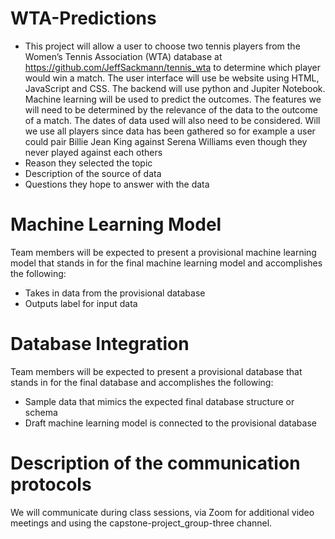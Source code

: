 # WTA-Predictions
- This project will allow a user to choose two tennis players from the Women’s Tennis Association (WTA) database at https://github.com/JeffSackmann/tennis_wta to determine which player would win a match. The user interface will use be website using HTML, JavaScript and CSS.  The backend will use python and Jupiter Notebook.  Machine learning will be used to predict the outcomes. The features we will need to be determined by the relevance of the data to the outcome of a match. The dates of data used will also need to be considered.  Will we use all players since data has been gathered so for example a user could pair Billie Jean King against Serena Williams even though they never played against each others
- Reason they selected the topic
- Description of the source of data
- Questions they hope to answer with the data

# Machine Learning Model 
Team members will be expected to present a provisional machine learning model that stands in for the final machine learning model and accomplishes the following:
- Takes in data from the provisional database
- Outputs label for input data

# Database Integration
Team members will be expected to present a provisional database that stands in for the final database and accomplishes the following:

- Sample data that mimics the expected final database structure or schema
- Draft machine learning model is connected to the provisional database

# Description of the communication protocols
We will communicate during class sessions, via Zoom for additional video meetings and using the capstone-project_group-three channel.
